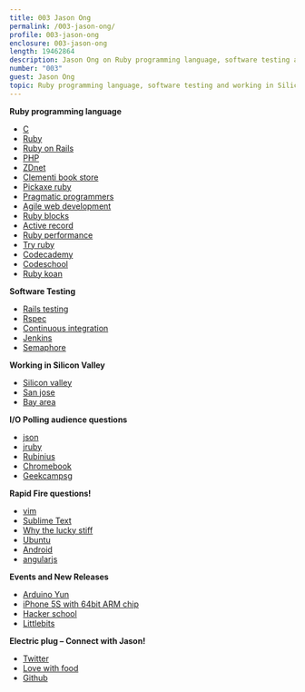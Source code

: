 ```yaml
---
title: 003 Jason Ong
permalink: /003-jason-ong/
profile: 003-jason-ong
enclosure: 003-jason-ong
length: 19462864
description: Jason Ong on Ruby programming language, software testing and working in Silicon Valley
number: "003"
guest: Jason Ong
topic: Ruby programming language, software testing and working in Silicon Valley
---
```


**Ruby programming language**

*   [C][1]
*   [Ruby][2]
*   [Ruby on Rails][3]
*   [PHP][4]
*   [ZDnet][5]
*   [Clementi book store][6]
*   [Pickaxe ruby][7]
*   [Pragmatic programmers][8]
*   [Agile web development][9]
*   [Ruby blocks][10]
*   [Active record][11]
*   [Ruby performance][12]
*   [Try ruby][13]
*   [Codecademy][14]
*   [Codeschool][15]
*   [Ruby koan][16]

**Software Testing**

*   [Rails testing][17]
*   [Rspec][18]
*   [Continuous integration][19]
*   [Jenkins][20]
*   [Semaphore][21]

**Working in Silicon Valley**

*   [Silicon valley][22]
*   [San jose][23]
*   [Bay area][24]

**I/O Polling audience questions**

*   [json][25]
*   [jruby][26]
*   [Rubinius][27]
*   [Chromebook][28]
*   [Geekcampsg][29]

**Rapid Fire questions!**

*   [vim][30]
*   [Sublime Text][31]
*   [Why the lucky stiff][32]
*   [Ubuntu][33]
*   [Android][34]
*   [angularjs][35]

**Events and New Releases**

*   [Arduino Yun][36]
*   [iPhone 5S with 64bit ARM chip][37]
*   [Hacker school][38]
*   [Littlebits][39]

**Electric plug &#8211; Connect with Jason!**

*   [Twitter][40]
*   [Love with food][41]
*   [Github][42]

 [1]: http://www.cprogramming.com/
 [2]: https://www.ruby-lang.org/en/
 [3]: http://rubyonrails.org/
 [4]: http://php.net/
 [5]: http://www.zdnet.com/
 [6]: http://shopping.insing.com/business/clementi-book-store/clementi-west-coast/id-518d0000
 [7]: http://pragprog.com/book/ruby/programming-ruby
 [8]: http://pragprog.com/
 [9]: http://pragprog.com/book/rails4/agile-web-development-with-rails-4
 [10]: http://www.ruby-doc.org/docs/ProgrammingRuby/html/tut_containers.html
 [11]: http://guides.rubyonrails.org/active_record_querying.html
 [12]: http://stackoverflow.com/questions/2529852/why-do-people-say-that-ruby-is-slow
 [13]: http://tryruby.org/levels/1/challenges/0
 [14]: http://www.codecademy.com/
 [15]: http://www.codeschool.com/
 [16]: http://rubykoans.com/
 [17]: http://guides.rubyonrails.org/testing.html
 [18]: http://rspec.info/
 [19]: http://martinfowler.com/articles/continuousIntegration.html
 [20]: http://jenkins-ci.org/
 [21]: https://semaphoreapp.com
 [22]: http://www.paulgraham.com/siliconvalley.html
 [23]: http://en.wikipedia.org/wiki/San_Jose,_California
 [24]: http://en.wikipedia.org/wiki/San_Francisco_Bay_Area
 [25]: http://www.json.org/
 [26]: http://jruby.org/
 [27]: http://rubini.us/
 [28]: http://www.google.com/intl/en/chrome/devices/
 [29]: http://geekcamp.sg/
 [30]: http://www.vim.org/
 [31]: http://www.sublimetext.com/
 [32]: http://en.wikipedia.org/wiki/Why_the_lucky_stiff
 [33]: http://www.ubuntu.com/
 [34]: http://www.android.com/
 [35]: http://angularjs.org/
 [36]: http://arduino.cc/en/Main/ArduinoBoardYun?from=Main.ArduinoYUN
 [37]: http://news.cnet.com/8301-13579_3-57602274-37/iphone-5s-a7-chip-is-first-64-bit-processor-for-smartphones/
 [38]: http://school.nushackers.org/
 [39]: http://littlebitssingapore.eventbrite.sg/
 [40]: https://twitter.com/jasonong
 [41]: https://lovewithfood.com/
 [42]: https://github.com/jasonong/jasonong
